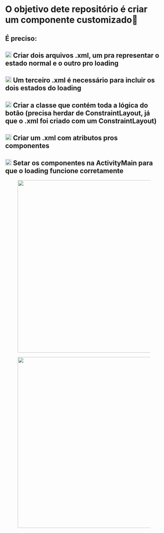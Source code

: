 <h1><strong>O objetivo dete repositório é criar um componente customizado🧾</h1></strong>
<p><h2> É preciso:</h2></p>
<p><h2> <img src="https://emojipedia-us.s3.dualstack.us-west-1.amazonaws.com/thumbs/120/emojidex/112/black-rightwards-arrow_27a1.png" height=20 widght=44> Criar dois arquivos .xml, um pra representar o estado normal e o outro pro loading</h2></p>
<p><h2> <img src="https://emojipedia-us.s3.dualstack.us-west-1.amazonaws.com/thumbs/120/emojidex/112/black-rightwards-arrow_27a1.png" height=20 widght=44> Um terceiro .xml é necessário para incluir os dois estados do loading</h2></p>
<p><h2> <img src="https://emojipedia-us.s3.dualstack.us-west-1.amazonaws.com/thumbs/120/emojidex/112/black-rightwards-arrow_27a1.png" height=20 widght=44> Criar a classe que contém toda a lógica do botão (precisa herdar de ConstraintLayout, já que o .xml foi criado com um ConstraintLayout)</h2></p>
<p><h2> <img src="https://emojipedia-us.s3.dualstack.us-west-1.amazonaws.com/thumbs/120/emojidex/112/black-rightwards-arrow_27a1.png" height=20 widght=44> Criar um .xml com atributos pros componentes</h2></p>
<p><h2> <img src="https://emojipedia-us.s3.dualstack.us-west-1.amazonaws.com/thumbs/120/emojidex/112/black-rightwards-arrow_27a1.png" height=20 widght=44> Setar os componentes na ActivityMain para que o loading funcione corretamente</h2></p>

<section id="img">
<figure id="login">
<img src="https://lh3.googleusercontent.com/QLg5U85G-KIcdKO4GXLJ1BvGpNyVCMq-JafEVX67FrDNaZ6qIjMH7velR8cQx8vbvXxNteJ1juZujDOYYW6d6NxCJx6Kk9I5GUcDb7r5ETB1shVfE33BxO1fkB818NdHOq-iGMcqPeGRA1raK-PDmq_DRI8qX3vQwS9yF22IQfTukmGIUd2yyUcG9zzOaDAbHE7iLH35Qj_MoFlaZiIZGWrKgYNNwiUdVHtFBNTkgwbdiKxtuOqe1X5zp-OMptqgwEaqy3wdPKnebtID80Gr9lUK0omSNEzDrvZncggbUFcDvS5Jb-Ns9-VD_5cJhiSiwxwBw-XPDRo6exK9QIfkYwcufVtT9tJRSS7y8SFMdULYBJeA-ycC2BTbY9ry4e3OtHaRLNYtLUUZbTD4kl0SKbmAeNSSnOjhIifqXP97x1z50bLB7AVuI58L2QCFTbeFDrkXjmXgUbC6gFdCAXrDtWt_-7Z4wl8XYqCPpKdEM0ys5LlwGNyZ-KjWyU5CXZYFPqyuOGrwctAWhaSSZvBHBcNGkHfhDjT07YvJg00iMC1VgfRt1-PlixiCGDqmdKJ56FWU9-MIPS7mdXbtKYOPV6HS3Vy00BOByX-dLq62KUjnboFSviY1jQ0exiDU-0uMrAeNAqK_8b_FnoZ3MKLaMt0mFjrpLznq71aqTcOZUv5_qpDYpyrHl9FnEFzhr5-hZ7FRctOssTRODY-q7PZoKbI=w432-h866-no?authuser=0"  height=550 widght=250/>
</figure>
<figure id="loading">
<img src="https://lh3.googleusercontent.com/uqz6wAx6QaYg-3Hx0U5gADk8LQq4i53U1cMoWFY35wBlMRCyF-jmrr1f_XyPEqEVvsNTnYH5vtfEh1mAzkUZy_f4adZqzOE0wakVuee_2L4DCfHtgU7NRqL4p0FqPteqTnKd1RuNys2mx3vFZcCOnyvhcqCxmSWOo6iOLOrrfYQyahxeXWf5QvPr4vjpO5QF61lPKN0IQwMNtCGY-jKrt2LhyXNYtnn6-Zi8Oom7tbusdAgTa9RXE_vC6odvhnCuhI0KOioiynLEcQQI0S_Awdf36X6RWzy-Ec9568jK71w8JMTyYUm6_zYvb4EgrA3OWVLSV0aY9qRkrEUGRrfsJBU-BK2OXUf15Z49qm8CogVq9qoUI5oGSQBt0eN2EyBAMm6r8X6UzZlh5qhjw3vO48L-hN7foPrsRlHuaIkvcFPHeUiD6D5-RTNQf9nqRQ1-U3hC3r43KwHm4Y-RlS1pbyaMHR9Ushg2bB2PpsQbu_yPgZL2pgGzQTmaUXxD2ZzSZmRVoYR6iK9StvYAk5O33c3fhHhHQa_35LIISsidd2_YR5dyyqVk2vUNhp4UQNSYmF9nlwF1HXJaBdUfvKMpjYNRn5v8FBFlxjJHccfTvhR8DPsJlA9TtcZqmLyrC5n1XmU1VBonQScweTrQr7_2dLCu_fZXXele2IXY4H-pMm2Po6WSxvw-9NoPPcENyQ27ni09XLVik0MK8iNTDYIj22E=w427-h862-no?authuser=0"  height=545 widght=250/>
</figure>
</section>
